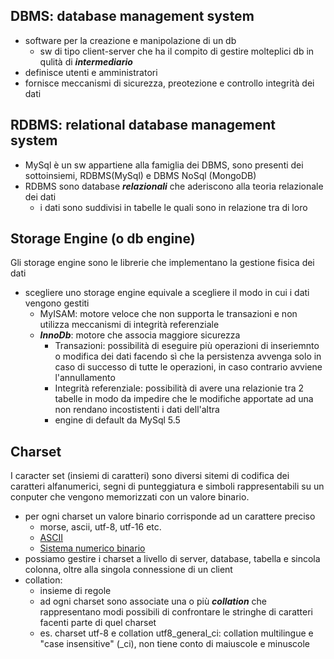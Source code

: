 ## DBMS: database management system
- software per la creazione e manipolazione di un db
  - sw di tipo client-server che ha il compito di gestire molteplici db in qulità di ***intermediario***
- definisce utenti e amministratori
- fornisce meccanismi di sicurezza, preotezione e controllo integrità dei dati <br>

## RDBMS: relational database management system
- MySql è un sw appartiene alla famiglia dei DBMS, sono presenti dei sottoinsiemi, RDBMS(MySql) e DBMS NoSql (MongoDB)
- RDBMS sono database ***relazionali*** che aderiscono alla teoria relazionale dei dati
   - i dati sono suddivisi in tabelle le quali sono in relazione tra di loro<br>
   
## Storage Engine (o db engine)
Gli storage engine sono le librerie che implementano la gestione fisica dei dati
- scegliere uno storage engine equivale a scegliere il modo in cui i dati vengono gestiti
   - MyISAM: motore veloce che non supporta le transazioni e non utilizza meccanismi di integrità referenziale
   - ***InnoDb***: motore che associa maggiore sicurezza
     - Transazioni: possibilità di eseguire più operazioni di inseriemnto o modifica dei dati facendo sì che la persistenza avvenga solo in caso di successo di tutte le operazioni, in caso contrario avviene l'annullamento
     - Integrità referenziale: possibilità di avere una relazionie tra 2 tabelle in modo da impedire che le modifiche apportate ad una non rendano incostistenti i dati dell'altra
     - engine di default da MySql 5.5 <br>

## Charset
I caracter set (insiemi di caratteri) sono diversi sitemi di codifica dei caratteri alfanumerici, segni di punteggiatura e simboli rappresentabili su un conputer che vengono memorizzati con un valore binario.
- per ogni charset un valore binario corrisponde ad un carattere preciso
   - morse, ascii, utf-8, utf-16 etc.    
   - [ASCII](https://it.wikipedia.org/wiki/ASCII)
   - [Sistema numerico binario](https://it.wikipedia.org/wiki/Sistema_numerico_binario)
- possiamo gestire i charset a livello di server, database, tabella e sincola colonna, oltre alla singola connessione di un client
- collation:
   - insieme di regole 
   - ad ogni charset sono associate una o più ***collation*** che rappresentano modi possibili di confrontare le stringhe di caratteri facenti parte di quel charset
  - es. charset utf-8 e collation utf8_general_ci: collation multilingue e "case insensitive" (_ci), non tiene conto di maiuscole e minuscole  
